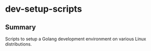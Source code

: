 # dev-setup-scripts

## Summary

Scripts to setup a Golang development environment on various Linux distributions.


